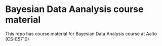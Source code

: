 # Bayesian Data Aanalysis course material

This repo has course material for Bayesian Data Analysis course at Aalto (CS-E5710)

